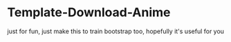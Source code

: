 # Template-Download-Anime
just for fun, just make this to train bootstrap too, hopefully it's useful for you
